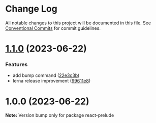 # Change Log

All notable changes to this project will be documented in this file.
See [Conventional Commits](https://conventionalcommits.org) for commit guidelines.

# [1.1.0](https://github.com/thienphanexcalibur/react-prelude/compare/v1.0.0...v1.1.0) (2023-06-22)


### Features

* add bump command ([22e3c3b](https://github.com/thienphanexcalibur/react-prelude/commit/22e3c3ba5aa371533ea69db9f33b14208967d112))
* lerna release improvement ([99611e8](https://github.com/thienphanexcalibur/react-prelude/commit/99611e8e73c32e263cb4615cccf0d96dcdccb86c))





# 1.0.0 (2023-06-22)

**Note:** Version bump only for package react-prelude
